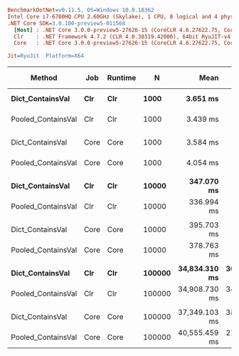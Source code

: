 ``` ini

BenchmarkDotNet=v0.11.5, OS=Windows 10.0.18362
Intel Core i7-6700HQ CPU 2.60GHz (Skylake), 1 CPU, 8 logical and 4 physical cores
.NET Core SDK=3.0.100-preview5-011568
  [Host] : .NET Core 3.0.0-preview5-27626-15 (CoreCLR 4.6.27622.75, CoreFX 4.700.19.22408), 64bit RyuJIT
  Clr    : .NET Framework 4.7.2 (CLR 4.0.30319.42000), 64bit RyuJIT-v4.8.3801.0
  Core   : .NET Core 3.0.0-preview5-27626-15 (CoreCLR 4.6.27622.75, CoreFX 4.700.19.22408), 64bit RyuJIT

Jit=RyuJit  Platform=X64  

```
|             Method |  Job | Runtime |      N |          Mean |       Error |      StdDev |        Median | Ratio | RatioSD | Gen 0 | Gen 1 | Gen 2 | Allocated |
|------------------- |----- |-------- |------- |--------------:|------------:|------------:|--------------:|------:|--------:|------:|------:|------:|----------:|
|   **Dict_ContainsVal** |  **Clr** |     **Clr** |   **1000** |      **3.651 ms** |   **0.1017 ms** |   **0.2999 ms** |      **3.537 ms** |  **1.00** |    **0.00** |     **-** |     **-** |     **-** |         **-** |
| Pooled_ContainsVal |  Clr |     Clr |   1000 |      3.439 ms |   0.0665 ms |   0.0653 ms |      3.419 ms |  0.86 |    0.03 |     - |     - |     - |         - |
|                    |      |         |        |               |             |             |               |       |         |       |       |       |           |
|   Dict_ContainsVal | Core |    Core |   1000 |      3.584 ms |   0.0580 ms |   0.0542 ms |      3.582 ms |  1.00 |    0.00 |     - |     - |     - |         - |
| Pooled_ContainsVal | Core |    Core |   1000 |      4.054 ms |   0.0810 ms |   0.0757 ms |      4.039 ms |  1.13 |    0.03 |     - |     - |     - |         - |
|                    |      |         |        |               |             |             |               |       |         |       |       |       |           |
|   **Dict_ContainsVal** |  **Clr** |     **Clr** |  **10000** |    **347.070 ms** |   **3.2488 ms** |   **3.0389 ms** |    **347.089 ms** |  **1.00** |    **0.00** |     **-** |     **-** |     **-** |         **-** |
| Pooled_ContainsVal |  Clr |     Clr |  10000 |    336.994 ms |   6.6092 ms |   7.0718 ms |    334.278 ms |  0.97 |    0.02 |     - |     - |     - |         - |
|                    |      |         |        |               |             |             |               |       |         |       |       |       |           |
|   Dict_ContainsVal | Core |    Core |  10000 |    395.703 ms |   4.9541 ms |   4.6341 ms |    393.091 ms |  1.00 |    0.00 |     - |     - |     - |         - |
| Pooled_ContainsVal | Core |    Core |  10000 |    378.763 ms |   4.9371 ms |   4.6182 ms |    377.804 ms |  0.96 |    0.01 |     - |     - |     - |         - |
|                    |      |         |        |               |             |             |               |       |         |       |       |       |           |
|   **Dict_ContainsVal** |  **Clr** |     **Clr** | **100000** | **34,834.310 ms** | **304.4786 ms** | **284.8094 ms** | **34,817.288 ms** |  **1.00** |    **0.00** |     **-** |     **-** |     **-** |         **-** |
| Pooled_ContainsVal |  Clr |     Clr | 100000 | 34,908.730 ms | 343.2186 ms | 321.0469 ms | 34,988.725 ms |  1.00 |    0.01 |     - |     - |     - |         - |
|                    |      |         |        |               |             |             |               |       |         |       |       |       |           |
|   Dict_ContainsVal | Core |    Core | 100000 | 37,349.103 ms | 384.7658 ms | 359.9101 ms | 37,424.012 ms |  1.00 |    0.00 |     - |     - |     - |         - |
| Pooled_ContainsVal | Core |    Core | 100000 | 40,555.459 ms | 271.0092 ms | 253.5022 ms | 40,604.130 ms |  1.09 |    0.02 |     - |     - |     - |         - |
